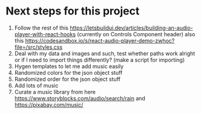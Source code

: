 # Next steps for this project 


1. Follow the rest of this https://letsbuildui.dev/articles/building-an-audio-player-with-react-hooks (currently on Controls Component header) also this https://codesandbox.io/s/react-audio-player-demo-zwhoc?file=/src/styles.css
1. Deal with my data and images and such, test whether paths work alright or if I need to import things differently? (make a script for importing)
1. Hygen templates to let me add music easily
1. Randomized colors for the json object stuff
1. Randomized order for the json object stuff
1. Add lots of music 
1. Curate a music library from here https://www.storyblocks.com/audio/search/rain and https://pixabay.com/music/

